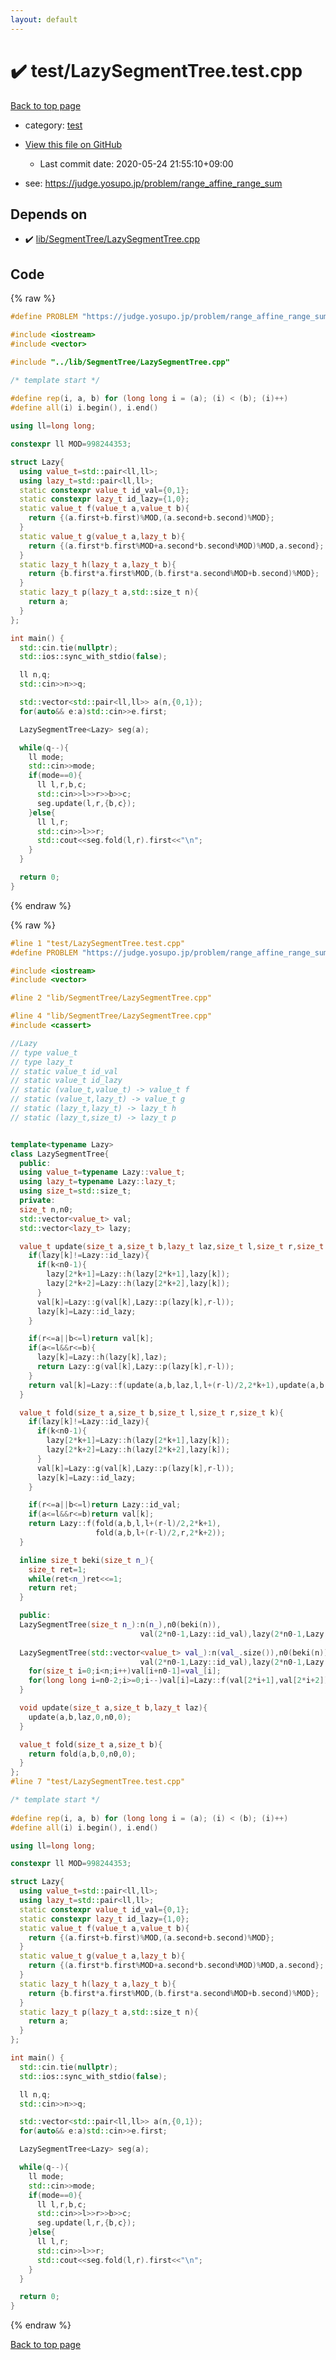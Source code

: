 ```yaml
---
layout: default
---
```


<!-- mathjax config similar to math.stackexchange -->
<script type="text/javascript" async
  src="https://cdnjs.cloudflare.com/ajax/libs/mathjax/2.7.5/MathJax.js?config=TeX-MML-AM_CHTML">
</script>
<script type="text/x-mathjax-config">
  MathJax.Hub.Config({
    TeX: { equationNumbers: { autoNumber: "AMS" }},
    tex2jax: {
      inlineMath: [ ['$','$'] ],
      processEscapes: true
    },
    "HTML-CSS": { matchFontHeight: false },
    displayAlign: "left",
    displayIndent: "2em"
  });
</script>

<script type="text/javascript" src="https://cdnjs.cloudflare.com/ajax/libs/jquery/3.4.1/jquery.min.js"></script>
<script src="https://cdn.jsdelivr.net/npm/jquery-balloon-js@1.1.2/jquery.balloon.min.js" integrity="sha256-ZEYs9VrgAeNuPvs15E39OsyOJaIkXEEt10fzxJ20+2I=" crossorigin="anonymous"></script>
<script type="text/javascript" src="../../assets/js/copy-button.js"></script>
<link rel="stylesheet" href="../../assets/css/copy-button.css" />


# :heavy_check_mark: test/LazySegmentTree.test.cpp

<a href="../../index.html">Back to top page</a>

* category: <a href="../../index.html#098f6bcd4621d373cade4e832627b4f6">test</a>
* <a href="{{ site.github.repository_url }}/blob/master/test/LazySegmentTree.test.cpp">View this file on GitHub</a>
    - Last commit date: 2020-05-24 21:55:10+09:00


* see: <a href="https://judge.yosupo.jp/problem/range_affine_range_sum">https://judge.yosupo.jp/problem/range_affine_range_sum</a>


## Depends on

* :heavy_check_mark: <a href="../../library/lib/SegmentTree/LazySegmentTree.cpp.html">lib/SegmentTree/LazySegmentTree.cpp</a>


## Code

<a id="unbundled"></a>
{% raw %}
```cpp
#define PROBLEM "https://judge.yosupo.jp/problem/range_affine_range_sum"

#include <iostream>
#include <vector>

#include "../lib/SegmentTree/LazySegmentTree.cpp"

/* template start */
 
#define rep(i, a, b) for (long long i = (a); (i) < (b); (i)++)
#define all(i) i.begin(), i.end()

using ll=long long;

constexpr ll MOD=998244353;

struct Lazy{
  using value_t=std::pair<ll,ll>;
  using lazy_t=std::pair<ll,ll>;
  static constexpr value_t id_val={0,1};
  static constexpr lazy_t id_lazy={1,0};
  static value_t f(value_t a,value_t b){
    return {(a.first+b.first)%MOD,(a.second+b.second)%MOD};
  }
  static value_t g(value_t a,lazy_t b){
    return {(a.first*b.first%MOD+a.second*b.second%MOD)%MOD,a.second};
  }
  static lazy_t h(lazy_t a,lazy_t b){
    return {b.first*a.first%MOD,(b.first*a.second%MOD+b.second)%MOD};
  }
  static lazy_t p(lazy_t a,std::size_t n){
    return a;
  }
};

int main() {
  std::cin.tie(nullptr);
  std::ios::sync_with_stdio(false);

  ll n,q;
  std::cin>>n>>q;

  std::vector<std::pair<ll,ll>> a(n,{0,1});
  for(auto&& e:a)std::cin>>e.first;

  LazySegmentTree<Lazy> seg(a);

  while(q--){
    ll mode;
    std::cin>>mode;
    if(mode==0){
      ll l,r,b,c;
      std::cin>>l>>r>>b>>c;
      seg.update(l,r,{b,c});
    }else{
      ll l,r;
      std::cin>>l>>r;
      std::cout<<seg.fold(l,r).first<<"\n";
    }
  }

  return 0;
}
```
{% endraw %}

<a id="bundled"></a>
{% raw %}
```cpp
#line 1 "test/LazySegmentTree.test.cpp"
#define PROBLEM "https://judge.yosupo.jp/problem/range_affine_range_sum"

#include <iostream>
#include <vector>

#line 2 "lib/SegmentTree/LazySegmentTree.cpp"

#line 4 "lib/SegmentTree/LazySegmentTree.cpp"
#include <cassert>

//Lazy
// type value_t
// type lazy_t
// static value_t id_val
// static value_t id_lazy
// static (value_t,value_t) -> value_t f
// static (value_t,lazy_t) -> value_t g
// static (lazy_t,lazy_t) -> lazy_t h
// static (lazy_t,size_t) -> lazy_t p


template<typename Lazy>
class LazySegmentTree{
  public:
  using value_t=typename Lazy::value_t;
  using lazy_t=typename Lazy::lazy_t;
  using size_t=std::size_t;
  private:
  size_t n,n0;
  std::vector<value_t> val;
  std::vector<lazy_t> lazy;

  value_t update(size_t a,size_t b,lazy_t laz,size_t l,size_t r,size_t k){
    if(lazy[k]!=Lazy::id_lazy){
      if(k<n0-1){
        lazy[2*k+1]=Lazy::h(lazy[2*k+1],lazy[k]);
        lazy[2*k+2]=Lazy::h(lazy[2*k+2],lazy[k]);
      }
      val[k]=Lazy::g(val[k],Lazy::p(lazy[k],r-l));
      lazy[k]=Lazy::id_lazy;
    }

    if(r<=a||b<=l)return val[k];
    if(a<=l&&r<=b){
      lazy[k]=Lazy::h(lazy[k],laz);
      return Lazy::g(val[k],Lazy::p(lazy[k],r-l));
    }
    return val[k]=Lazy::f(update(a,b,laz,l,l+(r-l)/2,2*k+1),update(a,b,laz,l+(r-l)/2,r,2*k+2));
  }

  value_t fold(size_t a,size_t b,size_t l,size_t r,size_t k){
    if(lazy[k]!=Lazy::id_lazy){
      if(k<n0-1){
        lazy[2*k+1]=Lazy::h(lazy[2*k+1],lazy[k]);
        lazy[2*k+2]=Lazy::h(lazy[2*k+2],lazy[k]);
      }
      val[k]=Lazy::g(val[k],Lazy::p(lazy[k],r-l));
      lazy[k]=Lazy::id_lazy;
    }

    if(r<=a||b<=l)return Lazy::id_val;
    if(a<=l&&r<=b)return val[k];
    return Lazy::f(fold(a,b,l,l+(r-l)/2,2*k+1),
                   fold(a,b,l+(r-l)/2,r,2*k+2));
  }

  inline size_t beki(size_t n_){
    size_t ret=1;
    while(ret<n_)ret<<=1;
    return ret;
  }

  public:
  LazySegmentTree(size_t n_):n(n_),n0(beki(n)),
                             val(2*n0-1,Lazy::id_val),lazy(2*n0-1,Lazy::id_lazy){}
  
  LazySegmentTree(std::vector<value_t> val_):n(val_.size()),n0(beki(n)),
                             val(2*n0-1,Lazy::id_val),lazy(2*n0-1,Lazy::id_lazy){
    for(size_t i=0;i<n;i++)val[i+n0-1]=val_[i];
    for(long long i=n0-2;i>=0;i--)val[i]=Lazy::f(val[2*i+1],val[2*i+2]);
  }

  void update(size_t a,size_t b,lazy_t laz){
    update(a,b,laz,0,n0,0);
  }

  value_t fold(size_t a,size_t b){
    return fold(a,b,0,n0,0);
  }
};
#line 7 "test/LazySegmentTree.test.cpp"

/* template start */
 
#define rep(i, a, b) for (long long i = (a); (i) < (b); (i)++)
#define all(i) i.begin(), i.end()

using ll=long long;

constexpr ll MOD=998244353;

struct Lazy{
  using value_t=std::pair<ll,ll>;
  using lazy_t=std::pair<ll,ll>;
  static constexpr value_t id_val={0,1};
  static constexpr lazy_t id_lazy={1,0};
  static value_t f(value_t a,value_t b){
    return {(a.first+b.first)%MOD,(a.second+b.second)%MOD};
  }
  static value_t g(value_t a,lazy_t b){
    return {(a.first*b.first%MOD+a.second*b.second%MOD)%MOD,a.second};
  }
  static lazy_t h(lazy_t a,lazy_t b){
    return {b.first*a.first%MOD,(b.first*a.second%MOD+b.second)%MOD};
  }
  static lazy_t p(lazy_t a,std::size_t n){
    return a;
  }
};

int main() {
  std::cin.tie(nullptr);
  std::ios::sync_with_stdio(false);

  ll n,q;
  std::cin>>n>>q;

  std::vector<std::pair<ll,ll>> a(n,{0,1});
  for(auto&& e:a)std::cin>>e.first;

  LazySegmentTree<Lazy> seg(a);

  while(q--){
    ll mode;
    std::cin>>mode;
    if(mode==0){
      ll l,r,b,c;
      std::cin>>l>>r>>b>>c;
      seg.update(l,r,{b,c});
    }else{
      ll l,r;
      std::cin>>l>>r;
      std::cout<<seg.fold(l,r).first<<"\n";
    }
  }

  return 0;
}

```
{% endraw %}

<a href="../../index.html">Back to top page</a>

